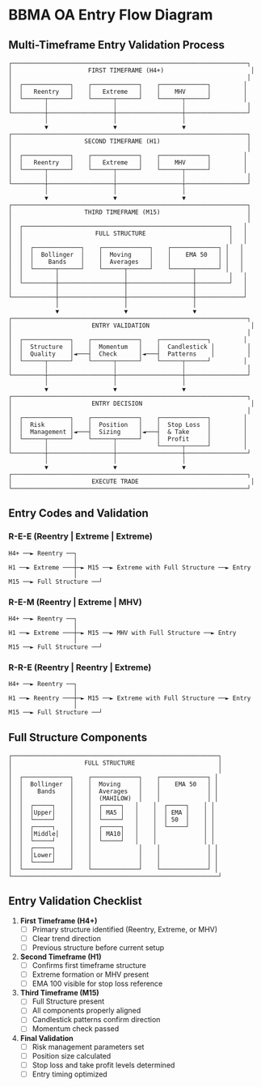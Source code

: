 # BBMA OA Entry Flow Diagram

## Multi-Timeframe Entry Validation Process

```
┌─────────────────────────────────────────────────────────────────┐
│                     FIRST TIMEFRAME (H4+)                        │
│                                                                 │
│  ┌─────────────┐    ┌─────────────┐    ┌─────────────┐         │
│  │   Reentry   │    │   Extreme   │    │    MHV      │         │
│  └──────┬──────┘    └──────┬──────┘    └──────┬──────┘         │
│         │                  │                  │                 │
└─────────┼──────────────────┼──────────────────┼─────────────────┘
          │                  │                  │
          ▼                  ▼                  ▼
┌─────────────────────────────────────────────────────────────────┐
│                    SECOND TIMEFRAME (H1)                        │
│                                                                 │
│  ┌─────────────┐    ┌─────────────┐    ┌─────────────┐         │
│  │   Reentry   │    │   Extreme   │    │    MHV      │         │
│  └──────┬──────┘    └──────┬──────┘    └──────┬──────┘         │
│         │                  │                  │                 │
└─────────┼──────────────────┼──────────────────┼─────────────────┘
          │                  │                  │
          ▼                  ▼                  ▼
┌─────────────────────────────────────────────────────────────────┐
│                    THIRD TIMEFRAME (M15)                        │
│                                                                 │
│  ┌─────────────────────────────────────────────────────────┐   │
│  │                    FULL STRUCTURE                       │   │
│  │                                                         │   │
│  │  ┌─────────────┐    ┌─────────────┐    ┌─────────────┐ │   │
│  │  │  Bollinger  │    │  Moving     │    │    EMA 50   │ │   │
│  │  │    Bands    │    │  Averages   │    │             │ │   │
│  │  └──────┬──────┘    └──────┬──────┘    └──────┬──────┘ │   │
│  │         │                  │                  │         │   │
│  └─────────┼──────────────────┼──────────────────┼─────────┘   │
│            │                  │                  │             │
└────────────┼──────────────────┼──────────────────┼─────────────┘
             │                  │                  │
             ▼                  ▼                  ▼
┌─────────────────────────────────────────────────────────────────┐
│                      ENTRY VALIDATION                            │
│                                                                 │
│  ┌─────────────┐    ┌─────────────┐    ┌─────────────┐         │
│  │  Structure  │    │  Momentum   │    │  Candlestick │         │
│  │  Quality    │◄───┤  Check      │◄───┤  Patterns    │         │
│  └──────┬──────┘    └──────┬──────┘    └──────┬──────┘         │
│         │                  │                  │                 │
└─────────┼──────────────────┼──────────────────┼─────────────────┘
          │                  │                  │
          ▼                  ▼                  ▼
┌─────────────────────────────────────────────────────────────────┐
│                      ENTRY DECISION                              │
│                                                                 │
│  ┌─────────────┐    ┌─────────────┐    ┌─────────────┐         │
│  │  Risk       │    │  Position   │    │  Stop Loss  │         │
│  │  Management │◄───┤  Sizing     │◄───┤  & Take     │         │
│  └──────┬──────┘    └──────┬──────┘    │  Profit     │         │
│         │                  │           └──────┬──────┘         │
└─────────┼──────────────────┼──────────────────┼─────────────────┘
          │                  │                  │
          ▼                  ▼                  ▼
┌─────────────────────────────────────────────────────────────────┐
│                      EXECUTE TRADE                               │
└─────────────────────────────────────────────────────────────────┘
```

## Entry Codes and Validation

### R-E-E (Reentry | Extreme | Extreme)
```
H4+ ──► Reentry ──┐
                  │
H1 ──► Extreme ───┼─► M15 ──► Extreme with Full Structure ──► Entry
                  │
M15 ──► Full Structure ──┘
```

### R-E-M (Reentry | Extreme | MHV)
```
H4+ ──► Reentry ──┐
                  │
H1 ──► Extreme ───┼─► M15 ──► MHV with Full Structure ──► Entry
                  │
M15 ──► Full Structure ──┘
```

### R-R-E (Reentry | Reentry | Extreme)
```
H4+ ──► Reentry ──┐
                  │
H1 ──► Reentry ───┼─► M15 ──► Extreme with Full Structure ──► Entry
                  │
M15 ──► Full Structure ──┘
```

## Full Structure Components

```
┌─────────────────────────────────────────────────────────┐
│                    FULL STRUCTURE                       │
│                                                         │
│  ┌─────────────┐    ┌─────────────┐    ┌─────────────┐ │
│  │  Bollinger  │    │  Moving     │    │    EMA 50   │ │
│  │    Bands    │    │  Averages   │    │             │ │
│  │             │    │  (MAHILOW)  │    │             │ │
│  │  ┌─────┐    │    │  ┌─────┐   │    │  ┌─────┐    │ │
│  │  │Upper│    │    │  │ MA5 │   │    │  │ EMA │    │ │
│  │  └─────┘    │    │  └─────┘   │    │  │ 50  │    │ │
│  │  ┌─────┐    │    │  ┌─────┐   │    │  └─────┘    │ │
│  │  │Middle│   │    │  │ MA10│   │    │             │ │
│  │  └─────┘    │    │  └─────┘   │    │             │ │
│  │  ┌─────┐    │    │             │    │             │ │
│  │  │Lower│    │    │             │    │             │ │
│  │  └─────┘    │    │             │    │             │ │
│  └─────────────┘    └─────────────┘    └─────────────┘ │
└─────────────────────────────────────────────────────────┘
```

## Entry Validation Checklist

1. **First Timeframe (H4+)**
   - [ ] Primary structure identified (Reentry, Extreme, or MHV)
   - [ ] Clear trend direction
   - [ ] Previous structure before current setup

2. **Second Timeframe (H1)**
   - [ ] Confirms first timeframe structure
   - [ ] Extreme formation or MHV present
   - [ ] EMA 100 visible for stop loss reference

3. **Third Timeframe (M15)**
   - [ ] Full Structure present
   - [ ] All components properly aligned
   - [ ] Candlestick patterns confirm direction
   - [ ] Momentum check passed

4. **Final Validation**
   - [ ] Risk management parameters set
   - [ ] Position size calculated
   - [ ] Stop loss and take profit levels determined
   - [ ] Entry timing optimized 